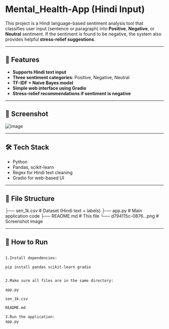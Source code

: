 # Mental_Health-App (Hindi Input)

This project is a Hindi language-based sentiment analysis tool that classifies user input (sentence or paragraph) into **Positive**, **Negative**, or **Neutral** sentiment. If the sentiment is found to be negative, the system also provides helpful **stress-relief suggestions**.

---

## 🧠 Features

- **Supports Hindi text input**
- **Three sentiment categories**: Positive, Negative, Neutral
- **TF-IDF + Naive Bayes model**
- **Simple web interface using Gradio**
- **Stress-relief recommendations if sentiment is negative**

---

## 📸 Screenshot

![image](https://github.com/user-attachments/assets/919df53a-725e-41b7-b3f6-db60d38c2a1b)


---

## 🛠️ Tech Stack

- Python
- Pandas, scikit-learn
- Regex for Hindi text cleaning
- Gradio for web-based UI

---

## 📂 File Structure
├── sen_1k.csv # Dataset (Hindi text + labels) ├── app.py # Main application code ├── README.md # This file └── d794115c-0876...png # Screenshot image


---

## 🚀 How to Run
```bash

1.Install dependencies:

pip install pandas scikit-learn gradio


2.Make sure all files are in the same directory:

app.py

sen_1k.csv

README.md

3.Run the application:
app.py

